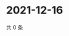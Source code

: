 # 2021-12-16

共 0 条

<!-- BEGIN WEIBO -->
<!-- 最后更新时间 Thu Dec 16 2021 15:00:33 GMT+0800 (China Standard Time) -->

<!-- END WEIBO -->
